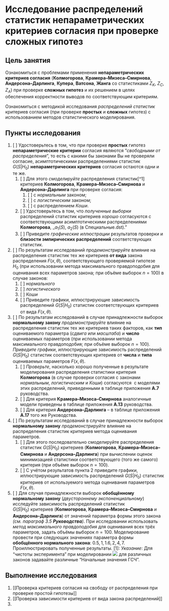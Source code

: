 # Исследование распределений статистик непараметрических критериев согласия при проверке сложных гипотез

## Цель занятия

Ознакомиться с проблемами применения __непараметрических критериев согласия__ (__Колмогорова__, __Крамера–Мизеса–Смирнова__, __Андерсона–Дарлинга__, __Купера__, __Ватсона__, __Жанга__ со статистиками $Z_K$, $Z_C$, $Z_A$) при проверке __сложных гипотез__ и их решением в целях обеспечения корректности выводов по соответствующим критериям.

Ознакомиться с методикой исследования _распределений статистик_ критериев согласия (при проверке __простых__ и __сложных__ гипотез) с использованием методов статистического моделирования.

## Пункты исследования

1. [ ] Удостоверьтесь в том, что при проверке **простых** гипотез __непараметрические критерии__ согласия являются “_свободными от распределения_”, то есть с какими бы законами Вы не проверяли согласие, асимптотическими распределениями статистик $G(S|H_0)$ __непараметрических критериев__ согласия остаются одни и те же. 
	1. [ ] Для этого _смоделируйте_ распределения статистик[^1] критериев __Колмогорова__, __Крамера–Мизеса–Смирнова__ и __Андерсона–Дарлинга__ при проверке согласия: 
		1. [ ]  с _нормальным_ законом; 
		2. [ ] с _логистическим_ законом; 
		3. [ ] с распределением _Коши_.
	2. [ ] Удостоверьтесь в том, что _полученные выборки_ распределений статистик критериев _хорошо_ согласуются с соответствующими асимптотическими распределениями __Колмогорова__, _$a_1(S)$, $a_2(S)$ (в Специальные.dst).”
	3. [ ] Приведите _графические иллюстрации_ результатов проверки и __близости эмпирических распределений__ соответствующих статистик.
2. [ ] По результатам исследований _продемонстрируйте_ влияние на распределения статистик тех же критериев **от вида** закона распределения $F(x,\theta)$, соответствующего проверяемой гипотезе $H_0$ (при использовании метода максимального правдоподобия для оценивания всех параметров закона; при объёме выборок $n=100$) в случае законов: 
	1. [ ] _нормального_ 
	2. [ ] _логистического_ 
	3. [ ] _Коши_  
	5. [ ] Приведите графики, иллюстрирующие зависимость распределений $G(S|H_0)$ статистик соответствующих критериев от вида $F(x,\theta)$.
3. [ ] По результатам исследований в случае принадлежности выборок __нормальному закону__ _продемонстрируйте_ влияние на распределения статистик тех же критериев таких факторов, как __тип__ оцениваемого параметра (_сдвига_ или _масштаба_) и __число__ оцениваемых параметров (при использовании метода максимального правдоподобия; при объёме выборок $n=100$). _Приведите графики_, иллюстрирующие зависимость распределений $G(S|H_0)$ статистик соответствующих критериев от __числа__ и __типа__ оцениваемых параметров $F(x,\theta)$.
	1. [ ] _Проверьте_, насколько хорошо полученные в результате моделирования распределения статистики критерия __Колмогорова__ (в случае проверки согласия с законами _нормальным_, _логистическим_ и _Коши_) согласуются  с моделями этих распределений, приведенными в таблице приложения __А.7__ руководства.
	2. [ ] Для критерия __Крамера–Мизеса–Смирнова__ аналогичные модели приведены в таблице приложения __А.13__ руководства.
	3. [ ] Для критерия __Андерсона–Дарлинга__ – в таблице приложения __А.17__ того же Руководства.
4. [ ] По результатам исследований в случае принадлежности выборок __нормальному закону__ _продемонстрируйте_ влияние на распределения статистик критериев метода оценивания параметров. 
	1. [ ] Для этого последовательно смоделируйте распределения статистик $G(S|H_0)$ критериев (__Колмогорова__, __Крамера–Мизеса–Смирнова__ и __Андерсона–Дарлинга__) при вычислении оценок минимизацией статистики соответствующего (того же самого) критерия (при объёме выборок $n=100$). 
	2. [ ] С учётом результатов пункта $2$ приведите графики, иллюстрирующие зависимость распределений $G(S|H_0)$ статистик критериев от используемого метода оценивания параметров $F(x,\theta)$.
5. [ ] Для случая принадлежности выборок __обобщённому нормальному закону__ (_двустороннему экспоненциальному_) исследуйте зависимость распределений статистик $G(S|H_0)$ критериев (__Колмогорова__, __Крамера–Мизеса–Смирнова__ и __Андерсона–Дарлинга__) от значений параметра формы этого закона _(см. параграф 3.5 **Руководства**)_. При исследовании использовать _метод максимального правдоподобия_ для оценивания всех трёх параметров, задать объёмы выборок $n=100$. Моделирование провести при следующих значениях параметра формы __обобщённого нормального закона__: $0.5, 1, 1.6, 2, 4, 7$. Проиллюстрировать полученные результаты.
[1]: _Указание_: Для “чистоты эксперимента” при моделировании ![](file:///C:\Users\compl\AppData\Local\Temp\msohtmlclip1\01\clip_image002.gif) для различных законов задавайте различные “Начальные значения ГСЧ”.

## Выполнение исследования

1. [[Проверка критериев согласия на свободу от распределения при проверке простой гипотезы]]
2. [[Проверка зависимости критериев от вида закона распределений]]
3. 